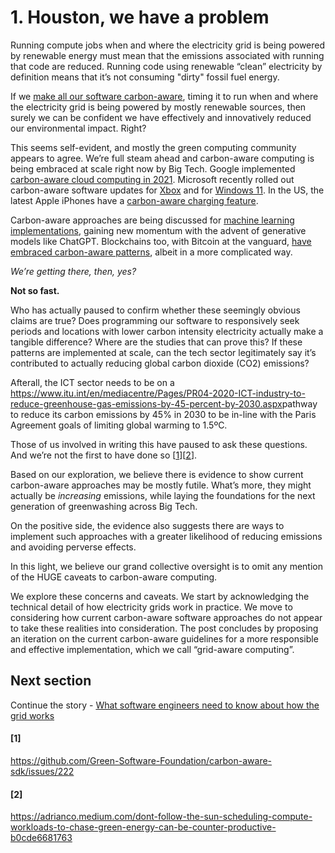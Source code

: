 # 1. Houston, we have a problem

Running compute jobs when and where the electricity grid is being powered by renewable energy must mean that the emissions associated with running that code are reduced. Running code using renewable “clean” electricity by definition means that it’s not consuming "dirty" fossil fuel energy. 

If we <a href="https://www.google.com/url?q=https://hackernoon.com/our-code-is-harming-the-planet-we-need-carbon-aware-design-patterns">make all our software carbon-aware</a>, timing it to run when and where the electricity grid is being powered by mostly renewable sources, then surely we can be confident we have effectively and innovatively reduced our environmental impact. Right?

This seems self-evident, and mostly the green computing community appears to agree. We’re full steam ahead and carbon-aware computing is being embraced at scale right now by Big Tech. Google implemented <a href="https://www.google.com/url?q=https://blog.google/outreach-initiatives/sustainability/carbon-aware-computing-location/">carbon-aware cloud computing in 2021</a>. Microsoft recently rolled out carbon-aware software updates for <a href="https://www.google.com/url?q=https://news.xbox.com/en-us/2023/01/11/xbox-carbon-aware-console-sustainability/">Xbox</a> and for <a class="c10" href="https://www.google.com/url?q=https://support.microsoft.com/en-us/windows/windows-update-is-now-carbon-aware">Windows 11</a>. In the US, the latest Apple iPhones have a <a class="c10" href="https://www.google.com/url?q=https://support.apple.com/en-us/HT213323&amp;sa=D&amp;source=editors&amp;ust=1699360648361683&amp;usg=AOvVaw29m8aO0kj_PQDUhCNdLNpm">carbon-aware charging feature</a>.

Carbon-aware approaches are being discussed for <a class="c10" href="https://www.google.com/url?q=https://ieeexplore.ieee.org/abstract/document/10105426">machine learning implementations</a>, gaining new momentum with the advent of generative models like ChatGPT. Blockchains too, with Bitcoin at the vanguard, <a class="c10" href="https://www.google.com/url?q=https://nordopen.nord.no/nord-xmlui/bitstream/handle/11250/2836156/Mellerud.pdf">have embraced carbon-aware patterns</a>, albeit in a more complicated way.

_We’re getting there, then, yes?_

**Not so fast.**

Who has actually paused to confirm whether these seemingly obvious claims are true? Does programming our software to responsively seek periods and locations with lower carbon intensity electricity actually make a tangible difference? Where are the studies that can prove this? If these patterns are implemented at scale, can the tech sector legitimately say it’s contributed to actually reducing global carbon dioxide (CO2) emissions?

Afterall, the ICT sector needs to be on a <https://www.itu.int/en/mediacentre/Pages/PR04-2020-ICT-industry-to-reduce-greenhouse-gas-emissions-by-45-percent-by-2030.aspx>pathway to reduce its carbon emissions by 45% in 2030</a> to be in-line with the <a hef="https://unfccc.int/most-requested/key-aspects-of-the-paris-agreement">Paris Agreement goals</a> of limiting global warming to 1.5ºC.

Those of us involved in writing this have paused to ask these questions. And we’re not the first to have done so [[1](#[1])][[2](#[2])].

Based on our exploration, we believe there is evidence to show current carbon-aware approaches may be mostly futile. What’s more, they might actually be _increasing_ emissions, while laying the foundations for the next generation of greenwashing across Big Tech. 

On the positive side, the evidence also suggests there are ways to implement such approaches with a greater likelihood of reducing emissions and avoiding perverse effects.

In this light, we believe our grand collective oversight is to omit any mention of the HUGE caveats to carbon-aware computing.

We explore these concerns and caveats. We start by acknowledging the technical detail of how electricity grids work in practice. We move to considering how current carbon-aware software approaches do not appear to take these realities into consideration. The post concludes by proposing an iteration on the current carbon-aware guidelines for a more responsible and effective implementation, which we call “grid-aware computing”.

## Next section

Continue the story -  [What software engineers need to know about how the grid works](how-the-grid-works.md)

#### [1]
https://github.com/Green-Software-Foundation/carbon-aware-sdk/issues/222

#### [2] 
https://adrianco.medium.com/dont-follow-the-sun-scheduling-compute-workloads-to-chase-green-energy-can-be-counter-productive-b0cde6681763

